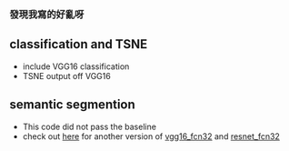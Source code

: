 ### 發現我寫的好亂呀

## classification and TSNE 
- include VGG16 classification 
- TSNE output off VGG16 
## semantic segmention
- This code did not pass the baseline
- check out [here](https://github.com/yohschang/Deep_learning/tree/main/fcn32) for another version of [vgg16_fcn32](https://github.com/yohschang/Deep_learning/blob/main/fcn32/fcn32.py) and [resnet_fcn32](https://github.com/yohschang/Deep_learning/blob/main/fcn32/resnet.py)
